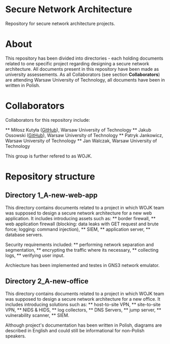 # Secure Network Architecture

Repository for secure network architecture projects. 

# About

This repository has been divided into directories - each holding documents related to one specific project regarding designing a secure network architecture.
All documents present in this repository have been made as university assessements. As all Collaborators (see section **Collaborators**) are attending Warsaw University of Technology, all documents have been in written in Polish.

# Collaborators

Collaborators for this repository include:

** Miłosz Kutyła ([GitHub](https://github.com/mkutyla)), Warsaw University of Technology
** Jakub Ossowski ([GitHub](https://github.com/bilevcik)), Warsaw University of Technology
** Patryk Jankowicz, Warsaw University of Technology
** Jan Walczak, Warsaw University of Technology

This group is further refered to as WOJK.

# Repository structure

## Directory **1_A-new-web-app**

This directory contains documents related to a project in which WOJK team was supposed to design a secure network architecture for a new web application. It includes introducing assets such as:
** border firewall,
** web application firewall (blocking: data leaks with GET request and brute force; logging: command injection),
** SIEM,
** application server,
** database servers.

Security requirements included:
** performing network separation and segmentation,
** encrypting the traffic where its necessary,
** collecting logs,
** verifying user input.

Archiecture has been implemented and testes in GNS3 network emulator.

## Directory **2_A-new-office**

This directory contains documents related to a project in which WOJK team was supposed to design a secure network architecture for a new office. It includes introducing solutions such as:
** host-to-site VPN,
** site-to-site VPN,
** NIDS & HIDS,
** log collectors,
** DNS Servers,
** jump server,
** vulnerability scanner,
** SIEM.

Although project's documentation has been written in Polish, diagrams are described in English and could still be informational for non-Polish speakers.

